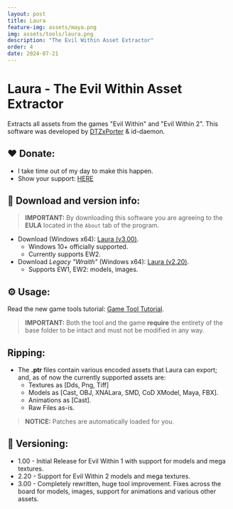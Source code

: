```yaml
---
layout: post
title: Laura
feature-img: assets/maya.png
img: assets/tools/laura.png
description: "The Evil Within Asset Extractor"
order: 4
date: 2024-07-21
---
```


# Laura - The Evil Within Asset Extractor
Extracts all assets from the games "Evil Within" and "Evil Within 2". This software was developed by [DTZxPorter](https://twitter.com/dtzxporter) & id-daemon.

## ❤️ Donate:
- I take time out of my day to make this happen.
- Show your support: [HERE](https://dtzxporter.com/donate)

## 💾 Download and version info:

> **IMPORTANT:** By downloading this software you are agreeing to the **EULA** located in the `About` tab of the program.

- Download (Windows x64): [Laura (v3.00)](https://mega.nz/file/BJBQURRA#-tF2Qib8Xs0jLikHRojsFAszqBgfZAr6ZBwlRt-2eTc).
  - Windows 10+ officially supported.
  - Currently supports EW2.
- Download _Legacy "Wraith"_ (Windows x64): [Laura (v2.20)](https://mega.nz/file/hIxwzZxA#Ve882CmnVk5vWXWka7wHSD2My5ZktHaKPliaMPGYYlg).
  - Supports EW1, EW2: models, images.

## ⚙️ Usage:
Read the new game tools tutorial: [Game Tool Tutorial](https://dtzxporter.com/game-tools-tutorial).

> **IMPORTANT:** Both the tool and the game **require** the entirety of the base folder to be intact and must not be modified in any way.

## Ripping:
- The **.ptr** files contain various encoded assets that Laura can export; and, as of now the currently supported assets are:
  - Textures as [Dds, Png, Tiff]
  - Models as [Cast, OBJ, XNALara, SMD, CoD XModel, Maya, FBX].
  - Animations as [Cast].
  - Raw Files as-is.

> **NOTICE:** Patches are automatically loaded for you.

## 📌 Versioning:
- 1.00 - Initial Release for Evil Within 1 with support for models and mega textures.
- 2.20 - Support for Evil Within 2 models and mega textures.
- 3.00 - Completely rewritten, huge tool improvement. Fixes across the board for models, images, support for animations and various other assets.